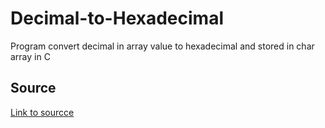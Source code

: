 # Decimal-to-Hexadecimal
Program convert decimal in array value to hexadecimal and stored in char array in C

## Source
[Link to sourcce](https://www.geeksforgeeks.org/program-decimal-hexadecimal-conversion/)
